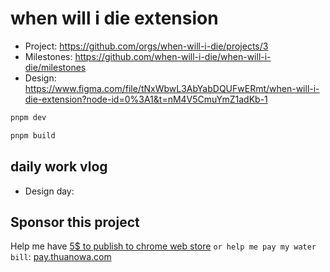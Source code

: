 # when will i die extension

- Project: https://github.com/orgs/when-will-i-die/projects/3
- Milestones: https://github.com/when-will-i-die/when-will-i-die/milestones
- Design: https://www.figma.com/file/tNxWbwL3AbYabDQUFwERmt/when-will-i-die-extension?node-id=0%3A1&t=nM4V5CmuYmZ1adKb-1

```bash
pnpm dev

pnpm build
```

## daily work vlog

- Design day:

## Sponsor this project

Help me have [5$ to publish to chrome web store](https://github.com/when-will-i-die/when-will-i-die/issues/18) `or help me pay my water bill`: [pay.thuanowa.com](https://pay.thuanowa.com)

